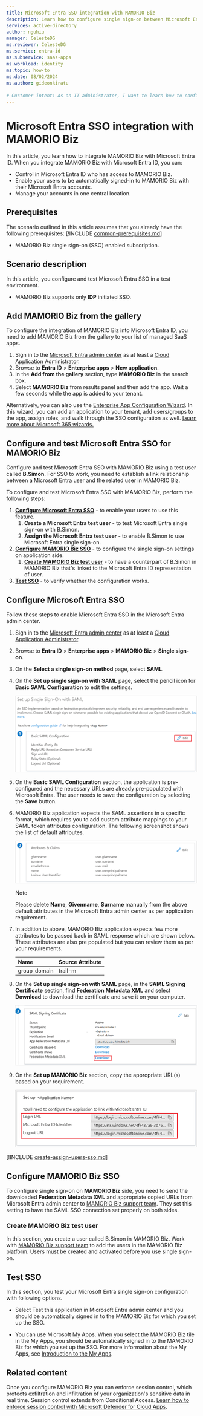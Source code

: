 ```yaml
---
title: Microsoft Entra SSO integration with MAMORIO Biz
description: Learn how to configure single sign-on between Microsoft Entra ID and MAMORIO Biz.
services: active-directory
author: nguhiu
manager: CelesteDG
ms.reviewer: CelesteDG
ms.service: entra-id
ms.subservice: saas-apps
ms.workload: identity
ms.topic: how-to
ms.date: 08/02/2024
ms.author: gideonkiratu

# Customer intent: As an IT administrator, I want to learn how to configure single sign-on between Microsoft Entra ID and Directory Services so that I can control who has access to Directory Services, enable automatic sign-in with Microsoft Entra accounts, and manage my accounts in one central location.
---
```


# Microsoft Entra SSO integration with MAMORIO Biz

In this article,  you learn how to integrate MAMORIO Biz with Microsoft Entra ID. When you integrate MAMORIO Biz with Microsoft Entra ID, you can:

* Control in Microsoft Entra ID who has access to MAMORIO Biz.
* Enable your users to be automatically signed-in to MAMORIO Biz with their Microsoft Entra accounts.
* Manage your accounts in one central location.

## Prerequisites
The scenario outlined in this article assumes that you already have the following prerequisites:
[!INCLUDE [common-prerequisites.md](~/identity/saas-apps/includes/common-prerequisites.md)]
* MAMORIO Biz single sign-on (SSO) enabled subscription.

## Scenario description

In this article,  you configure and test Microsoft Entra SSO in a test environment.

* MAMORIO Biz supports only **IDP** initiated SSO.

## Add MAMORIO Biz from the gallery

To configure the integration of MAMORIO Biz into Microsoft Entra ID, you need to add MAMORIO Biz from the gallery to your list of managed SaaS apps.

1. Sign in to the [Microsoft Entra admin center](https://entra.microsoft.com) as at least a [Cloud Application Administrator](~/identity/role-based-access-control/permissions-reference.md#cloud-application-administrator).
1. Browse to **Entra ID** > **Enterprise apps** > **New application**.
1. In the **Add from the gallery** section, type **MAMORIO Biz** in the search box.
1. Select **MAMORIO Biz** from results panel and then add the app. Wait a few seconds while the app is added to your tenant.

Alternatively, you can also use the [Enterprise App Configuration Wizard](https://portal.office.com/AdminPortal/home?Q=Docs#/azureadappintegration). In this wizard, you can add an application to your tenant, add users/groups to the app, assign roles, and walk through the SSO configuration as well. [Learn more about Microsoft 365 wizards.](/microsoft-365/admin/misc/azure-ad-setup-guides)

## Configure and test Microsoft Entra SSO for MAMORIO Biz

Configure and test Microsoft Entra SSO with MAMORIO Biz using a test user called **B.Simon**. For SSO to work, you need to establish a link relationship between a Microsoft Entra user and the related user in MAMORIO Biz.

To configure and test Microsoft Entra SSO with MAMORIO Biz, perform the following steps:

1. **[Configure Microsoft Entra SSO](#configure-microsoft-entra-sso)** - to enable your users to use this feature.
    1. **Create a Microsoft Entra test user** - to test Microsoft Entra single sign-on with B.Simon.
    1. **Assign the Microsoft Entra test user** - to enable B.Simon to use Microsoft Entra single sign-on.
1. **[Configure MAMORIO Biz SSO](#configure-mamorio-biz-sso)** - to configure the single sign-on settings on application side.
    1. **[Create MAMORIO Biz test user](#create-mamorio-biz-test-user)** - to have a counterpart of B.Simon in MAMORIO Biz that's linked to the Microsoft Entra ID representation of user.
1. **[Test SSO](#test-sso)** - to verify whether the configuration works.

## Configure Microsoft Entra SSO

Follow these steps to enable Microsoft Entra SSO in the Microsoft Entra admin center.

1. Sign in to the [Microsoft Entra admin center](https://entra.microsoft.com) as at least a [Cloud Application Administrator](~/identity/role-based-access-control/permissions-reference.md#cloud-application-administrator).
1. Browse to **Entra ID** > **Enterprise apps** > **MAMORIO Biz** > **Single sign-on**.
1. On the **Select a single sign-on method** page, select **SAML**.
1. On the **Set up single sign-on with SAML** page, select the pencil icon for **Basic SAML Configuration** to edit the settings.

   ![Screenshot shows how to edit Basic SAML Configuration.](common/edit-urls.png "Basic Configuration")

1. On the **Basic SAML Configuration** section, the application is pre-configured and the necessary URLs are already pre-populated with Microsoft Entra. The user needs to save the configuration by selecting the **Save** button.

1. MAMORIO Biz application expects the SAML assertions in a specific format, which requires you to add custom attribute mappings to your SAML token attributes configuration. The following screenshot shows the list of default attributes.

	![Screenshot shows the image of attributes.](common/default-attributes.png "Image")

   > [!Note]
   > Please delete **Name**, **Givenname**, **Surname** manually from the above default attributes in the Microsoft Entra admin center as per application requirement.

1. In addition to above, MAMORIO Biz application expects few more attributes to be passed back in SAML response which are shown below. These attributes are also pre populated but you can review them as per your requirements.
	
	| Name | Source Attribute |
	| --------- | --------- |
   | group_domain | trail-m |

1. On the **Set up single sign-on with SAML** page, in the **SAML Signing Certificate** section, find **Federation Metadata XML** and select **Download** to download the certificate and save it on your computer.

	![Screenshot shows the Certificate download link.](common/metadataxml.png "Certificate")

1. On the **Set up MAMORIO Biz** section, copy the appropriate URL(s) based on your requirement.

	![Screenshot shows to copy configuration URLs.](common/copy-configuration-urls.png "Metadata")

[!INCLUDE [create-assign-users-sso.md](~/identity/saas-apps/includes/create-assign-users-sso.md)]

## Configure MAMORIO Biz SSO

To configure single sign-on on **MAMORIO Biz** side, you need to send the downloaded **Federation Metadata XML** and appropriate copied URLs from Microsoft Entra admin center to [MAMORIO Biz support team](mailto:support@mamorio.jp). They set this setting to have the SAML SSO connection set properly on both sides.

### Create MAMORIO Biz test user

In this section, you create a user called B.Simon in MAMORIO Biz. Work with [MAMORIO Biz support team](mailto:support@mamorio.jp) to add the users in the MAMORIO Biz platform. Users must be created and activated before you use single sign-on.

## Test SSO 

In this section, you test your Microsoft Entra single sign-on configuration with following options.
 
* Select Test this application in Microsoft Entra admin center and you should be automatically signed in to the MAMORIO Biz for which you set up the SSO.
 
* You can use Microsoft My Apps. When you select the MAMORIO Biz tile in the My Apps, you should be automatically signed in to the MAMORIO Biz for which you set up the SSO. For more information about the My Apps, see [Introduction to the My Apps](https://support.microsoft.com/account-billing/sign-in-and-start-apps-from-the-my-apps-portal-2f3b1bae-0e5a-4a86-a33e-876fbd2a4510).

## Related content

Once you configure MAMORIO Biz you can enforce session control, which protects exfiltration and infiltration of your organization's sensitive data in real time. Session control extends from Conditional Access. [Learn how to enforce session control with Microsoft Defender for Cloud Apps](/cloud-app-security/proxy-deployment-any-app).